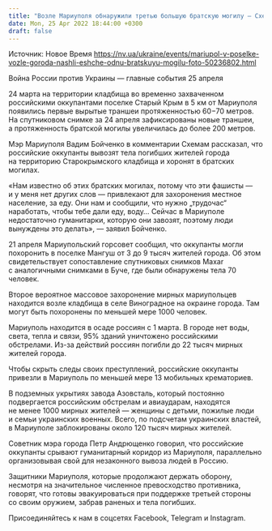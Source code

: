 ```yaml
---
title: "Возле Мариуполя обнаружили третью большую братскую могилу — Схемы"
date: Mon, 25 Apr 2022 18:44:00 +0300
draft: false
---
```

Источник: Новое Время https://nv.ua/ukraine/events/mariupol-v-poselke-vozle-goroda-nashli-eshche-odnu-bratskuyu-mogilu-foto-50236802.html


 Война России против Украины — главные события 25 апреля

 24 марта на территории кладбища во временно захваченном российскими оккупантами поселке Старый Крым в 5 км от Мариуполя появились первые вырытые траншеи протяженностью 60−70 метров. На спутниковом снимке за 24 апреля зафиксированы новые траншеи, а протяженность братской могилы увеличилась до более 200 метров.

Мэр Мариуполя Вадим Бойченко в комментарии Схемам рассказал, что российские оккупанты вывозят тела погибших жителей города на территорию Старокрымского кладбища и хоронят в братских могилах.

«Нам известно об этих братских могилах, потому что эти фашисты — и у меня нет других слов — привлекают для захоронения местное население, за еду. Они нам и сообщили, что нужно „трудочас“ наработать, чтобы тебе дали еду, воду… Сейчас в Мариуполе недостаточно гуманитарки, которую они завозят, поэтому люди вынуждены это делать», — заявил Бойченко.

21 апреля Мариупольский горсовет сообщил, что оккупанты могли похоронить в поселке Мангуш от 3 до 9 тысяч жителей города. Об этом свидетельствует сопоставление спутниковых снимков Maxar с аналогичными снимками в Буче, где были обнаружены тела 70 человек.

Второе вероятное массовое захоронение мирных мариупольцев находится возле кладбища в селе Виноградное на окраине города. Там могут быть похоронены по меньшей мере 1000 человек.

Мариуполь находится в осаде россиян с 1 марта. В городе нет воды, света, тепла и связи, 95% зданий уничтожено российскими обстрелами. Из-за действий россиян погибли до 22 тысяч мирных жителей города.

Чтобы скрыть следы своих преступлений, российские оккупанты привезли в Мариуполь по меньшей мере 13 мобильных крематориев.

В подземных укрытиях завода Азовсталь, который постоянно подвергается российским обстрелам и авиаударам, находятся не менее 1000 мирных жителей — женщины с детьми, пожилые люди и семьи украинских военных. Всего, по подсчетам украинских властей, в Мариуполе заблокированы около 120 тысяч мирных жителей.

Советник мэра города Петр Андрющенко говорил, что российские оккупанты срывают гуманитарный коридор из Мариуполя, параллельно организовывая свой для незаконного вывоза людей в Россию.

Защитники Мариуполя, которые продолжают держать оборону, несмотря на значительное численное превосходство противника, говорят, что готовы эвакуироваться при поддержке третьей стороны со своим оружием, забрав раненых и тела погибших.

Присоединяйтесь к нам в соцсетях Facebook, Telegram и Instagram.
